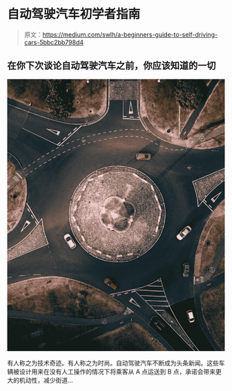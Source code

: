 # 自动驾驶汽车初学者指南

> 原文：<https://medium.com/swlh/a-beginners-guide-to-self-driving-cars-5bbc2bb798d4>

## 在你下次谈论自动驾驶汽车之前，你应该知道的一切

![](img/2d510fa3a1c7b77a0e6a2ee8fdb349b5.png)

有人称之为技术奇迹。有人称之为时尚。自动驾驶汽车不断成为头条新闻。这些车辆被设计用来在没有人工操作的情况下将乘客从 A 点运送到 B 点，承诺会带来更大的机动性，减少街道…